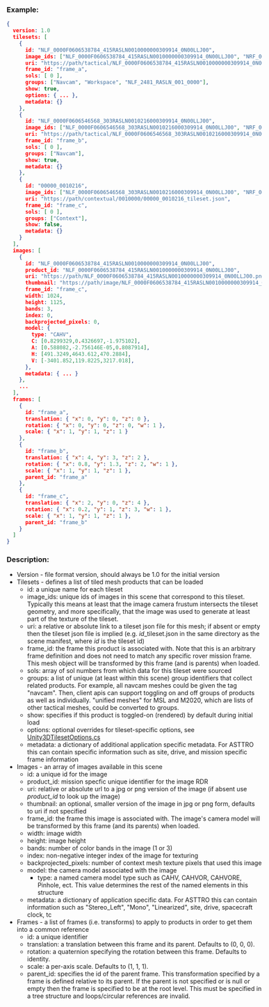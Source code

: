 <div style="width: 42em"> 

### Example:

```json
{
  version: 1.0
  tilesets: [
    {
      id: "NLF_0000F0606538784_415RASLN0010000000309914_0N00LLJ00",
      image_ids: ["NLF_0000F0606538784_415RASLN0010000000309914_0N00LLJ00", "NRF_0000F0606538784_415RASLN0010000000309914_0N00LLJ00"],
      uri: "https://path/tactical/NLF_0000F0606538784_415RASLN0010000000309914_0N00LLJ00/NLF_0000F0606538784_415RASLN0010000000309914_0N00LLJ00_tileset.json",
      frame_id: "frame_a",
      sols: [ 0 ],
      groups: ["Navcam", "Workspace", "NLF_2481_RASLN_001_0000"],
      show: true,
      options: { ... },
      metadata: {}
    },
    {
      id: "NLF_0000F0606546568_303RASLN0010216000309914_0N00LLJ00",
      image_ids: ["NLF_0000F0606546568_303RASLN0010216000309914_0N00LLJ00", "NRF_0000F0606546568_303RASLN0010216000309914_0N00LLJ00"]
      uri: "https://path/tactical/NLF_0000F0606546568_303RASLN0010216000309914_0N00LLJ00/NLF_0000F0606546568_303RASLN0010216000309914_0N00LLJ00_tileset.json",
      frame_id: "frame_b",
      sols: [ 0 ],
      groups: ["Navcam"],
      show: true,
      metadata: {}
    },
    {
      id: "00000_0010216",
      image_ids: ["NLF_0000F0606546568_303RASLN0010216000309914_0N00LLJ00", "NRF_0000F0606546568_303RASLN0010216000309914_0N00LLJ00", "NLF_0000F0606546568_303RASLN0010216000309914_0N00LLJ00", "NRF_0000F0606546568_303RASLN0010216000309914_0N00LLJ00"]
      uri: "https://path/contextual/0010000/00000_0010216_tileset.json",
      frame_id: "frame_c",
      sols: [ 0 ],
      groups: ["Context"],
      show: false,
      metadata: {}
    }
  ],
  images: [
    {
      id: "NLF_0000F0606538784_415RASLN0010000000309914_0N00LLJ00",
      product_id: "NLF_0000F0606538784_415RASLN0010000000309914_0N00LLJ00",
      uri: "https://path/NLF_0000F0606538784_415RASLN0010000000309914_0N00LLJ00.png",
      thumbnail: "https://path/image/NLF_0000F0606538784_415RASLN0010000000309914_0N00LLJ00_thumb.png",
      frame_id: "frame_c",
      width: 1024,
      height: 1125,
      bands: 3,
      index: 0,
      backprojected_pixels: 0,
      model: {
        type: "CAHV",
        C: [0.8299329,0.4326697,-1.975102],
        A: [0.588082,-2.756146E-05,0.8087914],
        H: [491.3249,4643.612,470.2884],
        V: [-3401.852,119.8225,3217.018],
      },
      metadata: { ... }
    },
    ...
  ],
  frames: [
    {
      id: "frame_a",
      translation: { "x": 0, "y": 0, "z": 0 },
      rotation: { "x": 0, "y": 0, "z": 0, "w": 1 },
      scale: { "x": 1, "y": 1, "z": 1 }
    },
    {
      id: "frame_b",
      translation: { "x": 4, "y": 3, "z": 2 },
      rotation: { "x": 0.8, "y": 1.3, "z": 2, "w": 1 },
      scale: { "x": 1, "y": 1, "z": 1 },
      parent_id: "frame_a"
    },
    {
      id: "frame_c",
      translation: { "x": 2, "y": 0, "z": 4 },
      rotation: { "x": 0.2, "y": 1, "z": 3, "w": 1 },
      scale: { "x": 1, "y": 1, "z": 1 },
      parent_id: "frame_b"
    }
  ]
}
```

### Description:
- Version - file format version, should always be 1.0 for the initial version
- Tilesets - defines a list of tiled mesh products that can be loaded
  - id: a unique name for each tileset
  - image_ids: unique ids of images in this scene that correspond to this tileset.  Typically this means at least that the image camera frustum intersects the tileset geometry, and more specifically, that the image was used to generate at least part of the texture of the tileset.
  - uri: a relative or absolute link to a tileset json file for this mesh; if absent or empty then the tileset json file is implied (e.g. *id*_tileset.json in the same directory as the scene manifest, where *id* is the tileset id)
  - frame_id: the frame this product is associated with.  Note that this is an arbitrary frame definition and does not need to match any specific rover mission frame.  This mesh object will be transformed by this frame (and is parents) when loaded.
  - sols: array of sol numbers from which data for this tileset were sourced
  - groups: a list of unique (at least within this scene) group identifiers that collect related products.  For example, all navcam meshes could be given the tag "navcam".  Then, client apis can support toggling on and off groups of products as well as individually.  "unified meshes" for MSL and M2020, which are lists of other tactical meshes, could be converted to groups.
  - show: specifies if this product is toggled-on (rendered) by default during initial load
  - options: optional overrides for tileset-specific options, see [Unity3DTilesetOptions.cs](https://github.com/NASA-AMMOS/Unity3DTiles/blob/master/Assets/Unity3DTiles/Unity3DTilesetOptions.cs)
  - metadata: a dictionary of additional application specific metadata.  For ASTTRO this can contain specific information such as site, drive, and mission specific frame information
- Images - an array of images available in this scene
  - id: a unique id for the image
  - product_id: mission specfic unique identifier for the image RDR
  - uri: relative or absolute url to a jpg or png version of the image (if absent use *product_id* to look up the image)
  - thumbnail: an optional, smaller version of the image in jpg or png form, defaults to uri if not specified
  - frame_id: the frame this image is associated with.  The image's camera model will be transformed by this frame (and its parents) when loaded.
  - width: image width
  - height: image height
  - bands: number of color bands in the image (1 or 3)
  - index: non-negative integer index of the image for texturing
  - backprojected_pixels: number of context mesh texture pixels that used this image
  - model: the camera model associated with the image
    - type: a named camera model type such as CAHV, CAHVOR, CAHVORE, Pinhole, ect.  This value determines the rest of the named elements in this structure
  - metadata: a dictionary of application specific data.  For ASTTRO this can contain information such as "Stereo_Left", "Mono", "Linearized", site, drive, spacecraft clock, tc
- Frames - a list of frames (i.e. transforms) to apply to products in order to get them into a common reference
  - id: a unique identifier
  - translation: a translation between this frame and its parent.  Defaults to (0, 0, 0).
  - rotation: a quaternion specifying the rotation between this frame.  Defaults to identity.
  - scale: a per-axis scale.  Defaults to (1, 1, 1).
  - parent_id: specifies the id of the parent frame.  This transformation specified by a frame is defined relative to its parent.  If the parent is not specified or is null or empty then the frame is specified to be at the root level.  This must be specified in a tree structure and loops/circular references are invalid.







